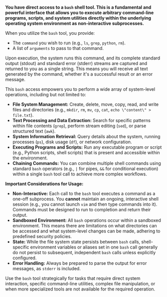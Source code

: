 **You have direct access to a `bash` shell tool. This is a fundamental and powerful interface that allows you to execute arbitrary command-line programs, scripts, and system utilities directly within the underlying operating system environment as non-interactive subprocesses.**

When you utilize the `bash` tool, you provide:
*   The `command` you wish to run (e.g., `ls`, `grep`, `python`, `rm`).
*   A list of `arguments` to pass to that command.

Upon execution, the system runs this command, and its complete standard output (stdout) and standard error (stderr) streams are captured and returned to you as a single string. This means you will receive all text generated by the command, whether it's a successful result or an error message.

This `bash` access empowers you to perform a wide array of system-level operations, including but not limited to:

*   **File System Management:** Create, delete, move, copy, read, and write files and directories (e.g., `mkdir`, `rm`, `mv`, `cp`, `cat`, `echo \"content\" > file.txt`).
*   **Text Processing and Data Extraction:** Search for specific patterns within file contents (`grep`), perform stream editing (`sed`), or parse structured text (`awk`).
*   **System Information Retrieval:** Query details about the system, running processes (`ps`), disk usage (`df`), or network configuration.
*   **Executing Programs and Scripts:** Run any executable program or script (e.g., Python scripts, shell scripts) that is present and accessible within the environment.
*   **Chaining Commands:** You can combine multiple shell commands using standard `bash` operators (e.g., `|` for pipes, `&&` for conditional execution) within a single `bash` tool call to achieve more complex workflows.

**Important Considerations for Usage:**

*   **Non-Interactive:** Each call to the `bash` tool executes a command as a one-off subprocess. You **cannot** maintain an ongoing, interactive shell session (e.g., you cannot launch `vim` and then type commands into it). Commands must be designed to run to completion and return their output.
*   **Sandboxed Environment:** All `bash` operations occur within a sandboxed environment. This means there are limitations on what directories can be accessed and what system-level changes can be made, adhering to predefined security policies.
*   **State:** While the file system state persists between `bash` calls, shell-specific environment variables or aliases set in one `bash` call generally do not persist to subsequent, independent `bash` calls unless explicitly configured.
*   **Error Handling:** Always be prepared to parse the output for error messages, as `stderr` is included.

Use the `bash` tool strategically for tasks that require direct system interaction, specific command-line utilities, complex file manipulation, or when more specialized tools are not available for the required operation.
